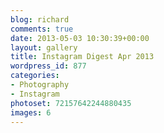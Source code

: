 ```yaml
---
blog: richard
comments: true
date: 2013-05-03 10:30:39+00:00
layout: gallery
title: Instagram Digest Apr 2013
wordpress_id: 877
categories:
- Photography
- Instagram
photoset: 72157642244880435
images: 6
---
```


